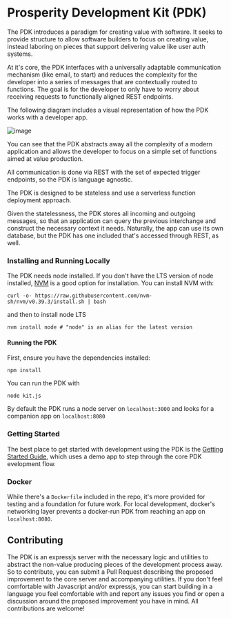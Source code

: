 # Prosperity Development Kit (PDK)

The PDK introduces a paradigm for creating value with software. 
It seeks to provide structure to allow software builders to focus on creating value, instead laboring on pieces that support delivering value like user auth systems.

At it's core, the PDK interfaces with a universally adaptable communication mechanism (like email, to start) and reduces the complexity for the developer into a series of messages that are contextually routed to functions. The goal is for the developer to only have to worry about receiving requests to functionally aligned REST endpoints.

The following diagram includes a visual representation of how the PDK works with a developer app.

![image](https://github.com/Prosperity-Path/PDK/assets/6632111/43cb2c64-edad-427b-b81d-ea6813107845)

You can see that the PDK abstracts away all the complexity of a modern application and allows the developer to focus on a simple set of functions aimed at value production. 

All communication is done via REST with the set of expected trigger endpoints, so the PDK is language agnostic.

The PDK is designed to be stateless and use a serverless function deployment approach.

Given the statelessness, the PDK stores all incoming and outgoing messages, so that an application can query the previous interchange and construct the necessary context it needs. Naturally, the app can use its own database, but the PDK has one included that's accessed through REST, as well. 

### Installing and Running Locally
The PDK needs node installed. If you don't have the LTS version of node installed, [NVM](https://github.com/nvm-sh/nvm) is a good option for
installation. You can install NVM with:
```
curl -o- https://raw.githubusercontent.com/nvm-sh/nvm/v0.39.3/install.sh | bash
```
and then to install node LTS
```
nvm install node # "node" is an alias for the latest version
```
#### Running the PDK
First, ensure you have the dependencies installed:
```
npm install
```
You can run the PDK with 
```
node kit.js
```
By default the PDK runs a node server on `localhost:3000` and looks for a companion app on `localhost:8080`

### Getting Started
The best place to get started with development using the PDK is the [Getting Started Guide](https://github.com/Prosperity-Path/PDK/wiki/Getting-Started-Guide), which uses a demo app to step through the core PDK evelopment flow.

### Docker
While there's a `Dockerfile` included in the repo, it's more provided for testing and a foundation for future work.
For local development, docker's networking layer prevents a docker-run PDK from reaching an app on `localhost:8080`. 


## Contributing
The PDK is an expressjs server with the necessary logic and utilities to abstract the non-value producing pieces of the development process away. So to contribute, you can submit a Pull Request describing the proposed improvement to the core server and accompanying utilities. If you don't feel comfortable with Javascript and/or expressjs, you can start building in a language you feel comfortable with and report any issues you find or open a discussion around the proposed improvement you have in mind. All contributions are welcome!
